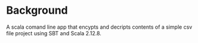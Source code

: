 # Background 

A scala comand line app that encypts and decripts contents of a simple csv file project using SBT and Scala 2.12.8.

